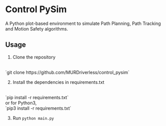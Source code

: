 # Control PySim
A Python plot-based environment to simulate Path Planning, Path Tracking and Motion Safety algorithms.

## Usage
1. Clone the repository
<br/>
`git clone https://github.com/MURDriverless/control_pysim`

2. Install the dependencies in requirements.txt 
<br/>
`pip install -r requirements.txt`
<br/>
or for Python3,
<br/> 
`pip3 install -r requirements.txt`

3. Run `python main.py`
